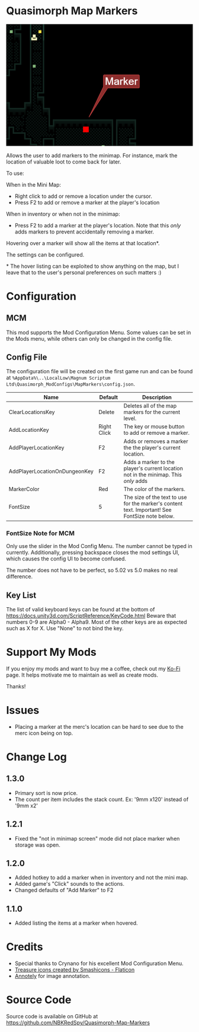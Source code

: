 # Quasimorph Map Markers
![marker example](media/Marker%20Example.png)

Allows the user to add markers to the minimap.  For instance, mark the location of valuable loot to come back for later.

To use: 

When in the Mini Map:
* Right click to add or remove a location under the cursor.
* Press F2 to add or remove a marker at the player's location

When in inventory or when not in the minimap:
* Press F2 to add a marker at the player's location.  Note that this *only* adds markers to prevent accidentally removing a marker.

Hovering over a marker will show all the items at that location\*.

The settings can be configured.

\* The hover listing can be exploited to show anything on the map, but I leave that to the user's personal preferences on such matters :)

# Configuration

## MCM
This mod supports the Mod Configuration Menu. Some values can be set in the Mods menu, while others can only be changed in the config file.

## Config File
The configuration file will be created on the first game run and can be found at `%AppData%\..\LocalLow\Magnum Scriptum Ltd\Quasimorph_ModConfigs\MapMarkers\config.json`.

|Name|Default|Description|
|--|--|--|
|ClearLocationsKey|Delete|Deletes all of the map markers for the current level.|
|AddLocationKey|Right Click|The key or mouse button to add or remove a marker.|
|AddPlayerLocationKey|F2|Adds or removes a marker the the player's current location.|
|AddPlayerLocationOnDungeonKey|F2|Adds a marker to the player's current location not in the minimap.  This *only* adds|
|MarkerColor|Red|The color of the markers.|
|FontSize|5|The size of the text to use for the marker's content text.  Important!  See FontSize note below.|

### FontSize Note for MCM
Only use the slider in the Mod Config Menu.  The number cannot be typed in currently.  Additionally, pressing backspace closes the mod settings UI, which causes the config UI to become confused.

The number does not have to be perfect, so 5.02 vs 5.0 makes no real difference.

## Key List
The list of valid keyboard keys can be found  at the bottom of https://docs.unity3d.com/ScriptReference/KeyCode.html
Beware that numbers 0-9 are Alpha0 - Alpha9.  Most of the other keys are as expected such as X for X.
Use "None" to not bind the key.

# Support My Mods
If you enjoy my mods and want to buy me a coffee, check out my [Ko-Fi](https://ko-fi.com/nbkredspy71915) page.
It helps motivate me to maintain as well as create mods.

Thanks!  

# Issues
* Placing a marker at the merc's location can be hard to see due to the merc icon being on top.

# Change Log

## 1.3.0
* Primary sort is now price.
* The count per item includes the stack count.  Ex: '9mm x120' instead of '9mm x2'

## 1.2.1
* Fixed the "not in minimap screen" mode did not place marker when storage was open.

## 1.2.0
* Added hotkey to add a marker when in inventory and not the mini map.
* Added game's "Click" sounds to the actions.
* Changed defaults of "Add Marker" to F2

## 1.1.0
* Added listing the items at a marker when hovered.

# Credits
* Special thanks to Crynano for his excellent Mod Configuration Menu. 
* [Treasure icons created by Smashicons - Flaticon](https://www.flaticon.com/free-icons/treasure)
* [Annotely](https://annotely.com/) for image annotation.

# Source Code
Source code is available on GitHub at https://github.com/NBKRedSpy/Quasimorph-Map-Markers
